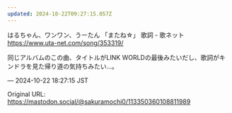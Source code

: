 ```yaml
---
updated: 2024-10-22T09:27:15.057Z
---
```


<p>はるちゃん、ワンワン、うーたん 「またね☆」 歌詞 - 歌ネット<br /><a href="https://www.uta-net.com/song/353319/" target="_blank" rel="nofollow noopener noreferrer" translate="no"><span class="invisible">https://www.</span><span class="">uta-net.com/song/353319/</span><span class="invisible"></span></a></p><p>同じアルバムのこの曲、タイトルがLINK WORLDの最後みたいだし、歌詞がキンドラを見た帰り道の気持ちみたい…。</p>

&mdash; 2024-10-22 18:27:15 JST

Original URL: https://mastodon.social/@sakuramochi0/113350360108811989
